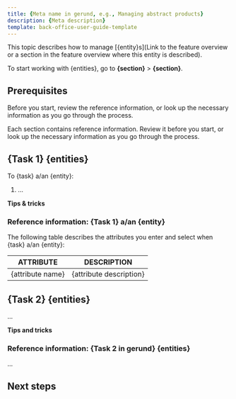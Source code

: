 ```yaml
---
title: {Meta name in gerund, e.g., Managing abstract products}
description: {Meta description}
template: back-office-user-guide-template
---
```



This topic describes how to manage [{entity}s](Link to the feature overview or a section in the feature overview where this entity is described).

To start working with {entities}, go to **{section}** > **{section}**.

## Prerequisites

<!-- Additional actions that should be done in a section different from the one you are describing. -->

<!-- If your guide has only one Reference information section, copy and paste the following text:-->
Before you start, review the reference information, or look up the necessary information as you go through the process.

<!-- If your guide has more than one Reference information section, copy and paste the following text: -->

Each section contains reference information. Review it before you start, or look up the necessary information as you go through the process.

## {Task 1} {entities} <!-- in gerund, i.e., Managing abstract products -->

To {task} a/an {entity}:
1. ...

**Tips & tricks**
<!-- <br>A list of useful information relevant only to the task you've described. -->

### Reference information: {Task 1} a/an {entity} <!-- Task 1 in gerund, i.e., Reference information: Managing abstract products -->

<!--List all attributes and their descriptions for Task 1 in this section -->
The following table describes the attributes you enter and select when {task} a/an {entity}:

| ATTRIBUTE | DESCRIPTION |
| --- | --- |
|{attribute name} | {attribute description} |

## {Task 2} {entities}

...

**Tips and tricks**
<!-- <br>A list of useful information relevant only to the task you've described. -->

### Reference information: {Task 2 in gerund} {entities}

...

## Next steps

<!--List all related back office user guides that can be used next. -->
